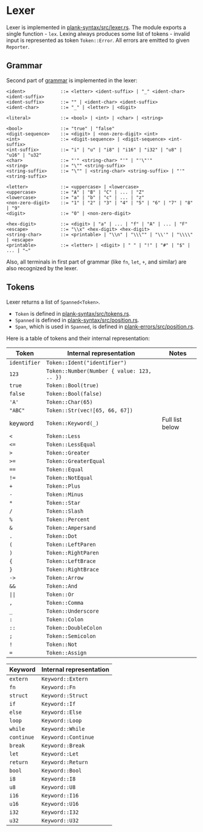 # Lexer

Lexer is implemented in [plank-syntax/src/lexer.rs](../../plank-syntax/src/lexer.rs). The module exports a single function - `lex`. Lexing always produces some list of tokens - invalid input is represented as token `Token::Error`. All errors are emitted to given `Reporter`.

## Grammar

Second part of [grammar](../grammar/grammar.bnf) is implemented in the lexer:

```bnf
<ident>             ::= <letter> <ident-suffix> | "_" <ident-char> <ident-suffix>
<ident-suffix>      ::= "" | <ident-char> <ident-suffix>
<ident-char>        ::= "_" | <letter> | <digit>

<literal>           ::= <bool> | <int> | <char> | <string>

<bool>              ::= "true" | "false"
<digit-sequence>    ::= <digit> | <non-zero-digit> <int>
<int>               ::= <digit-sequence> | <digit-sequence> <int-suffix>
<int-suffix>        ::= "i" | "u" | "i8" | "i16" | "i32" | "u8" | "u16" | "u32"
<char>              ::= "'" <string-char> "'" | "'\"'"
<string>            ::= "\"" <string-suffix>
<string-suffix>     ::= "\"" | <string-char> <string-suffix> | "'" <string-suffix>

<letter>            ::= <uppercase> | <lowercase>
<uppercase>         ::= "A" | "B" | "C" | ... | "Z"
<lowercase>         ::= "a" | "b" | "c" | ... | "z"
<non-zero-digit>    ::= "1" | "2" | "3" | "4" | "5" | "6" | "7" | "8" | "9"
<digit>             ::= "0" | <non-zero-digit>

<hex-digit>         ::= <digit> | "a" | ... | "f" | "A" | ... | "F"
<escape>            ::= "\\x" <hex-digit> <hex-digit>
<string-char>       ::= <printable> | "\\n" | "\\\"" | "\\'" | "\\\\" | <escape>
<printable>         ::= <letter> | <digit> | " " | "!" | "#" | "$" | ... | "~"
```

Also, all terminals in first part of grammar (like `fn`, `let`, `+`, and similar) are also recognized by the lexer.

## Tokens

Lexer returns a list of `Spanned<Token>`.
* `Token` is defined in [plank-syntax/src/tokens.rs](../../plank-syntax/src/tokens.rs).
* `Spanned` is defined in [plank-syntax/src/position.rs](../../plank-syntax/src/position.rs).
* `Span`, which is used in `Spanned`, is defined in [plank-errors/src/position.rs](../../plank-errors/src/position.rs).

Here is a table of tokens and their internal representation:

| Token        | Internal representation                    | Notes           |
| ------------ | ------------------------------------------ | --------------- |
| `identifier` | `Token::Ident("identifier")`               |                 |
| `123`        | `Token::Number(Number { value: 123, .. })` |                 |
| `true`       | `Token::Bool(true)`                        |                 |
| `false`      | `Token::Bool(false)`                       |                 |
| `'A'`        | `Token::Char(65)`                          |                 |
| `"ABC"`      | `Token::Str(vec![65, 66, 67])`             |                 |
| keyword      | `Token::Keyword(_)`                        | Full list below |
| `<`          | `Token::Less`                              |                 |
| `<=`         | `Token::LessEqual`                         |                 |
| `>`          | `Token::Greater`                           |                 |
| `>=`         | `Token::GreaterEqual`                      |                 |
| `==`         | `Token::Equal`                             |                 |
| `!=`         | `Token::NotEqual`                          |                 |
| `+`          | `Token::Plus`                              |                 |
| `-`          | `Token::Minus`                             |                 |
| `*`          | `Token::Star`                              |                 |
| `/`          | `Token::Slash`                             |                 |
| `%`          | `Token::Percent`                           |                 |
| `&`          | `Token::Ampersand`                         |                 |
| `.`          | `Token::Dot`                               |                 |
| `(`          | `Token::LeftParen`                         |                 |
| `)`          | `Token::RightParen`                        |                 |
| `{`          | `Token::LeftBrace`                         |                 |
| `}`          | `Token::RightBrace`                        |                 |
| `->`         | `Token::Arrow`                             |                 |
| `&&`         | `Token::And`                               |                 |
| `\|\|`       | `Token::Or`                                |                 |
| `,`          | `Token::Comma`                             |                 |
| `_`          | `Token::Underscore`                        |                 |
| `:`          | `Token::Colon`                             |                 |
| `::`         | `Token::DoubleColon`                       |                 |
| `;`          | `Token::Semicolon`                         |                 |
| `!`          | `Token::Not`                               |                 |
| `=`          | `Token::Assign`                            |                 |


| Keyword    | Internal representation |
| ---------- | ----------------------- |
| `extern`   | `Keyword::Extern`       |
| `fn`       | `Keyword::Fn`           |
| `struct`   | `Keyword::Struct`       |
| `if`       | `Keyword::If`           |
| `else`     | `Keyword::Else`         |
| `loop`     | `Keyword::Loop`         |
| `while`    | `Keyword::While`        |
| `continue` | `Keyword::Continue`     |
| `break`    | `Keyword::Break`        |
| `let`      | `Keyword::Let`          |
| `return`   | `Keyword::Return`       |
| `bool`     | `Keyword::Bool`         |
| `i8`       | `Keyword::I8`           |
| `u8`       | `Keyword::U8`           |
| `i16`      | `Keyword::I16`          |
| `u16`      | `Keyword::U16`          |
| `i32`      | `Keyword::I32`          |
| `u32`      | `Keyword::U32`          |
